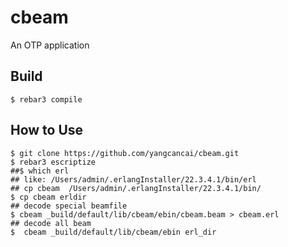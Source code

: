 cbeam
=====

An OTP application

Build
-----

    $ rebar3 compile

## How to Use

```shell
$ git clone https://github.com/yangcancai/cbeam.git
$ rebar3 escriptize
##$ which erl
## like: /Users/admin/.erlangInstaller/22.3.4.1/bin/erl
## cp cbeam  /Users/admin/.erlangInstaller/22.3.4.1/bin/
$ cp cbeam erldir
## decode special beamfile
$ cbeam _build/default/lib/cbeam/ebin/cbeam.beam > cbeam.erl
## decode all beam
$  cbeam _build/default/lib/cbeam/ebin erl_dir
```